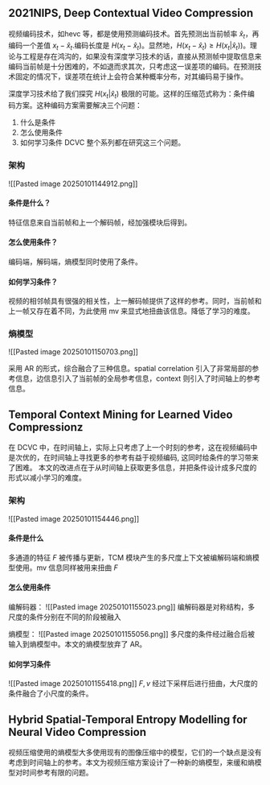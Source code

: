 
## 2021NIPS, Deep Contextual Video Compression

视频编码技术，如hevc 等，都是使用预测编码技术。首先预测出当前帧率 $\hat{x}_{t}$，再编码一个差值 $x_{t}-\hat{x}_{t}$.编码长度是 $H(x_{t}-\hat{x}_{t})$。显然地，$H(x_{t}-\hat{x}_{t})\geq H(x_{t}|\hat{x}_{t}))$。理论与工程是存在鸿沟的，如果没有深度学习技术的话，直接从预测帧中提取信息来编码当前帧是十分困难的，不如退而求其次，只考虑这一误差项的编码。在预测技术固定的情况下，误差项在统计上会符合某种概率分布，对其编码易于操作。

深度学习技术给了我们探究 $H(x_{t}|\hat{x}_{t})$ 极限的可能。这样的压缩范式称为：条件编码方案。这种编码方案需要解决三个问题：
1. 什么是条件
2. 怎么使用条件
3. 如何学习条件
DCVC 整个系列都在研究这三个问题。

### 架构
![[Pasted image 20250101144912.png]]
#### 条件是什么？
特征信息来自当前帧和上一个解码帧，经加强模块后得到。
#### 怎么使用条件？
编码端，解码端，熵模型同时使用了条件。
#### 如何学习条件？
视频的相邻帧具有很强的相关性，上一解码帧提供了这样的参考。同时，当前帧和上一帧又存在着不同，为此使用 mv 来显式地扭曲该信息。降低了学习的难度。

### 熵模型
![[Pasted image 20250101150703.png]]

采用 AR 的形式，综合融合了三种信息。spatial correlation 引入了非常局部的参考信息，边信息引入了当前帧的全局参考信息，context 则引入了时间轴上的参考信息。

## Temporal Context Mining for Learned  Video Compressionz
在 DCVC 中，在时间轴上，实际上只考虑了上一个时刻的参考，这在视频编码中是次优的，在时间轴上寻找更多的参考有益于视频编码, 这同时给条件的学习带来了困难。
本文的改进点在于从时间轴上获取更多信息，并把条件设计成多尺度的形式以减小学习的难度。

### 架构
![[Pasted image 20250101154446.png]]

#### 条件是什么
多通道的特征 $F$ 被传播与更新，TCM 模块产生的多尺度上下文被编解码端和熵模型使用。mv 信息同样被用来扭曲 $F$
#### 怎么使用条件
编解码器：
![[Pasted image 20250101155023.png]]
编解码器是对称结构，多尺度的条件分别在不同的阶段被融入


熵模型：
![[Pasted image 20250101155056.png]]
多尺度的条件经过融合后被输入到熵模型中。本文的熵模型放弃了 AR。

#### 如何学习条件
![[Pasted image 20250101155418.png]]
$F,v$ 经过下采样后进行扭曲，大尺度的条件融合了小尺度的条件。

## Hybrid Spatial-Temporal Entropy Modelling for Neural Video Compression
视频压缩使用的熵模型大多使用现有的图像压缩中的模型，它们的一个缺点是没有考虑到时间轴上的参考。本文为视频压缩方案设计了一种新的熵模型，来缓和熵模型对时间参考有限的问题。